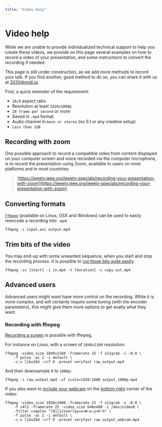 ```yaml
---
title: "Video help"
---
```


# Video help

While we are unable to provide individualized technical support to help you create these videos, we provide on this page several examples on how to record a video of your presentation, and some instructions to convert the recording if needed.

This page is still under construction, as we add more methods to record your talk. If you find another, good method to do so, you can share it with us at [2020@midl.io](mailto:2020.midl.io).

First, a quick reminder of the requirement:

* `16/9` aspect ratio
* Resolution at least `1920x1080p`
* `20 frame per second` or more
* Saved in `.mp4` format
* Audio channel in `mono or stereo` (no 5.1 or any creative setup)
* `Less than 1GB`

## Recording with zoom
One possible approach to record a compatible video from content displayed on your computer screen and voice recorded via the computer microphone, is to record the presentation using Zoom, available to users on most platforms and in most countries:

> [https://ieeetv.ieee.org/ieeetv-specials/recording-your-presentation-with-zoom](https://ieeetv.ieee.org/ieeetv-specials/recording-your-presentation-with-zoom)


## Converting formats
[`ffmpeg`](https://ffmpeg.org/) (available on Linux, OSX and Windows) can be used to easily reencode a recording into `.mp4`:
<pre><code>ffmpeg -i input.avi output.mp4</code></pre>


## Trim bits of the video
You may end-up with some unwanted sequence, when you start and stop the recording process. It is possible to [cut those bits quite easily](https://superuser.com/questions/377343/cut-part-from-video-file-from-start-position-to-end-position-with-ffmpeg):
<pre><code>ffmpeg -ss [start] -i in.mp4 -t [duration] -c copy out.mp4</code></pre>


## Advanced users
Advanced users might want have more control on the recording. While it is more complex, and will certainly require some tuning (with the encoder parameters), this might give them more options to get exatly what they want.

### Recording with ffmpeg
[Recording a screen](https://trac.ffmpeg.org/wiki/Capture/Desktop) is possible with ffmpeg.

For instance on Linux, with a screen of `3840x2160` resolution:

<pre><code>ffmpeg -video_size 3840x2160 -framerate 25 -f x11grab -i :0.0 \
	-f pulse -ac 2 -i default \
	-c:v libx264 -crf 0 -preset veryfast raw_output.mp4</code></pre>

And then downsample it to `1080p`:

<pre><code>ffmpeg -i raw_output.mp4 -vf scale=1920:1080 output_1080p.mp4</code></pre>

If you also want to [include your webcam](https://trac.ffmpeg.org/wiki/Capture/Webcam) on the [bottom right](https://superuser.com/questions/1432254/merge-x11grab-with-v4l2-into-single-output-file) corner of the video:

<pre><code>ffmpeg -video_size 1920x1080 -framerate 25 -f x11grab -i :0.0 \
	-f v4l2 -framerate 25 -video_size 640x480 -i /dev/video0 \
	-filter_complex "[0][1]overlay=x=W-w:y=H-h" \
	-f pulse -ac 2 -i default \
	-c:v libx264 -crf 0 -preset veryfast raw_output_webcam.mp4</code></pre>